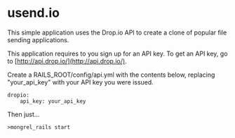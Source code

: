 usend.io
============================

This simple application uses the Drop.io API to create a clone of popular file sending applications.

This application requires to you sign up for an API key. To get an API key, go to [http://api.drop.io/](http://api.drop.io/).

Create a RAILS_ROOT/config/api.yml with the contents below, replacing "your_api_key" with your API key you were issued.

	dropio:
    	api_key: your_api_key

Then just...

    >mongrel_rails start
